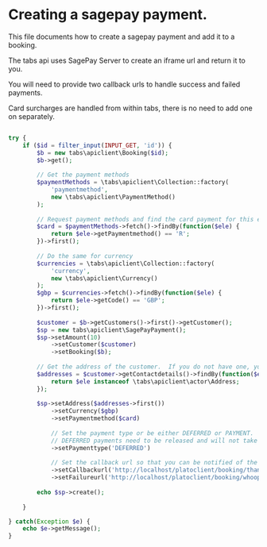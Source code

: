 # Creating a sagepay payment.

This file documents how to create a sagepay payment and add it to a booking.

The tabs api uses SagePay Server to create an iframe url and return it to you.  

You will need to provide two callback urls to handle success and failed payments.

Card surcharges are handled from within tabs, there is no need to add one on separately.

```php

try {
    if ($id = filter_input(INPUT_GET, 'id')) {
        $b = new tabs\apiclient\Booking($id);
        $b->get();
        
        // Get the payment methods
        $paymentMethods = \tabs\apiclient\Collection::factory(
            'paymentmethod',
            new \tabs\apiclient\PaymentMethod()
        );
        
        // Request payment methods and find the card payment for this example
        $card = $paymentMethods->fetch()->findBy(function($ele) {
            return $ele->getPaymentmethod() == 'R';
        })->first();
        
        // Do the same for currency
        $currencies = \tabs\apiclient\Collection::factory(
            'currency',
            new \tabs\apiclient\Currency()
        );
        $gbp = $currencies->fetch()->findBy(function($ele) {
            return $ele->getCode() == 'GBP';
        })->first();
        
        $customer = $b->getCustomers()->first()->getCustomer();
        $sp = new tabs\apiclient\SagePayPayment();
        $sp->setAmount(10)
            ->setCustomer($customer)
            ->setBooking($b);
        
        // Get the address of the customer.  If you do not have one, you can provide an empty Actor Address object.
        $addresses = $customer->getContactdetails()->findBy(function($ele) {
            return $ele instanceof \tabs\apiclient\actor\Address;
        });
        
        $sp->setAddress($addresses->first())
            ->setCurrency($gbp)
            ->setPaymentmethod($card)
                
            // Set the payment type or be either DEFERRED or PAYMENT.
            // DEFERRED payments need to be released and will not take payment.
            ->setPaymenttype('DEFERRED')
                
            // Set the callback url so that you can be notified of the confirmed payment
            ->setCallbackurl('http://localhost/platoclient/booking/thank-you-for-your-payment.php?id=' . $b->getId())
            ->setFailureurl('http://localhost/platoclient/booking/whoops.php?id=' . $b->getId());
        
        echo $sp->create();
        
    }

} catch(Exception $e) {
    echo $e->getMessage();
}
    

```
